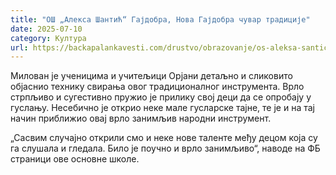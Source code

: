 ```yaml
---
title: "ОШ „Алекса Шантић“ Гајдобра, Нова Гајдобра чувар традиције"
date: 2025-07-10
category: Култура
url: https://backapalankavesti.com/drustvo/obrazovanje/os-aleksa-santic-gajdobra-nova-gajdobra-cuvar-tradicije/
---
```


Милован је ученицима и учитељици Орјани детаљно и сликовито објаснио технику свирања овог традиционалног инструмента. Врло стрпљиво и сугестивно пружио је прилику свој деци да се опробају у гуслању. Несебично је открио неке мале гусларске тајне, те је и на тај начин приближио овај врло занимљив народни инструмент.

„Сасвим случајно открили смо и неке нове таленте међу децом која су га слушала и гледала. Било је поучно и врло занимљиво“, наводе на ФБ страници ове основне школе.
